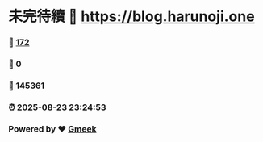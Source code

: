 # 未完待續 :link: https://blog.harunoji.one 
### :page_facing_up: [172](https://blog.harunoji.one/tag.html) 
### :speech_balloon: 0 
### :hibiscus: 145361 
### :alarm_clock: 2025-08-23 23:24:53 
### Powered by :heart: [Gmeek](https://github.com/Meekdai/Gmeek)
